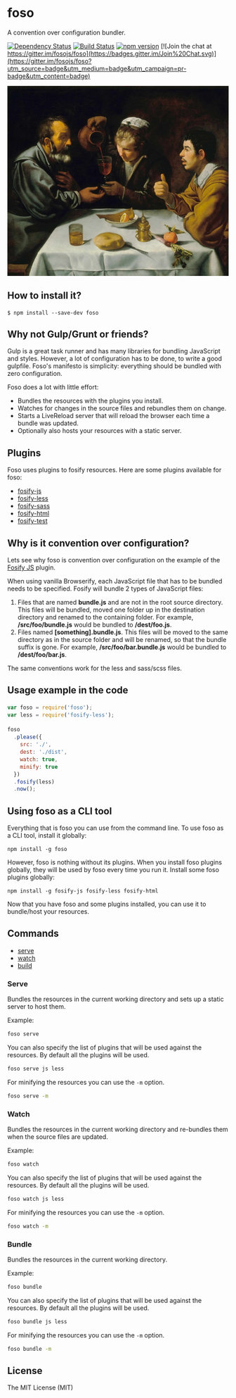 # foso

A convention over configuration bundler.

[![Dependency Status](https://david-dm.org/fosojs/foso/status.svg?style=flat)](https://david-dm.org/fosojs/foso)
[![Build Status](https://travis-ci.org/fosojs/foso.svg?branch=master)](https://travis-ci.org/fosojs/foso)
[![npm version](https://badge.fury.io/js/foso.svg)](http://badge.fury.io/js/foso)
[![Join the chat at https://gitter.im/fosojs/foso](https://badges.gitter.im/Join%20Chat.svg)](https://gitter.im/fosojs/foso?utm_source=badge&utm_medium=badge&utm_campaign=pr-badge&utm_content=badge)

![](topimg.jpg)


## How to install it?

```
$ npm install --save-dev foso
```


## Why not Gulp/Grunt or friends?

Gulp is a great task runner and has many libraries for bundling JavaScript and styles. However, a lot of configuration has to be done, to write a good gulpfile. Foso's manifesto is simplicity: everything should be bundled with zero configuration.

Foso does a lot with little effort:

* Bundles the resources with the plugins you install.
* Watches for changes in the source files and rebundles them on change.
* Starts a LiveReload server that will reload the browser each time a bundle was updated.
* Optionally also hosts your resources with a static server.


## Plugins

Foso uses plugins to fosify resources. Here are some plugins available for foso:

* [fosify-js][]
* [fosify-less][]
* [fosify-sass][]
* [fosify-html][]
* [fosify-test][]


## Why is it convention over configuration?

Lets see why foso is convention over configuration on the example of the [Fosify JS][fosify-js] plugin.

When using vanilla Browserify, each JavaScript file that has to be bundled needs to be specified. Fosify will bundle 2 types of JavaScript files:

1. Files that are named **bundle.js** and are not in the root source directory. This files will be bundled, moved one folder up in the destination directory and renamed to the containing folder. For example, **/src/foo/bundle.js** would be bundled to **/dest/foo.js**.
2. Files named **[something].bundle.js**. This files will be moved to the same directory as in the source folder and will be renamed, so that the bundle suffix is gone. For example, **/src/foo/bar.bundle.js** would be bundled to **/dest/foo/bar.js**.

The same conventions work for the less and sass/scss files.


## Usage example in the code

``` js
var foso = require('foso');
var less = require('fosify-less');

foso
  .please({
    src: './',
    dest: './dist',
    watch: true,
    minify: true
  })
  .fosify(less)
  .now();
```

## Using foso as a CLI tool

Everything that is foso you can use from the command line. To use foso as a CLI tool, install it globally:

```
npm install -g foso
```

However, foso is nothing without its plugins. When you install foso plugins globally, they will be used by foso every time you run it. Install some foso plugins globally:

```
npm install -g fosify-js fosify-less fosify-html
```

Now that you have foso and some plugins installed, you can use it to bundle/host your resources.

## Commands

* [serve](#serve)
* [watch](#watch)
* [build](#build)

### Serve

Bundles the resources in the current working directory and sets up a static
server to host them.

Example:
```bash
foso serve
```

You can also specify the list of plugins that will be used against the resources.
By default all the plugins will be used.
```bash
foso serve js less
```

For minifying the resources you can use the `-m` option.
```bash
foso serve -m
```


### Watch

Bundles the resources in the current working directory and re-bundles them when
the source files are updated.

Example:
```bash
foso watch
```

You can also specify the list of plugins that will be used against the resources.
By default all the plugins will be used.
```bash
foso watch js less
```

For minifying the resources you can use the `-m` option.
```bash
foso watch -m
```


### Bundle

Bundles the resources in the current working directory.

Example:
```bash
foso bundle
```

You can also specify the list of plugins that will be used against the resources.
By default all the plugins will be used.
```bash
foso bundle js less
```

For minifying the resources you can use the `-m` option.
```bash
foso bundle -m
```


## License

The MIT License (MIT)

[fosify-js]: https://github.com/fosojs/fosify-js
[fosify-less]: https://github.com/fosojs/fosify-less
[fosify-sass]: https://github.com/fosojs/fosify-sass
[fosify-html]: https://github.com/fosojs/fosify-html
[fosify-test]: https://github.com/fosojs/fosify-test
